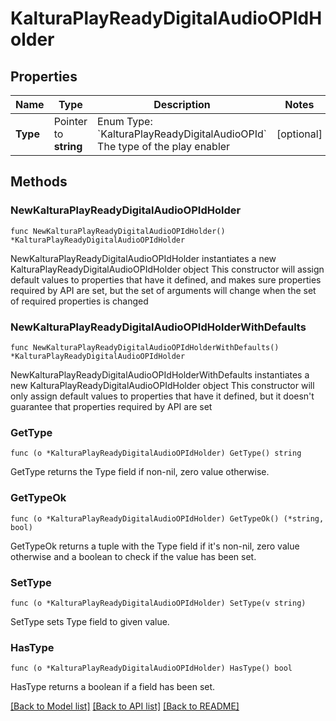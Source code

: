 # KalturaPlayReadyDigitalAudioOPIdHolder

## Properties

Name | Type | Description | Notes
------------ | ------------- | ------------- | -------------
**Type** | Pointer to **string** | Enum Type: &#x60;KalturaPlayReadyDigitalAudioOPId&#x60;  The type of the play enabler | [optional] 

## Methods

### NewKalturaPlayReadyDigitalAudioOPIdHolder

`func NewKalturaPlayReadyDigitalAudioOPIdHolder() *KalturaPlayReadyDigitalAudioOPIdHolder`

NewKalturaPlayReadyDigitalAudioOPIdHolder instantiates a new KalturaPlayReadyDigitalAudioOPIdHolder object
This constructor will assign default values to properties that have it defined,
and makes sure properties required by API are set, but the set of arguments
will change when the set of required properties is changed

### NewKalturaPlayReadyDigitalAudioOPIdHolderWithDefaults

`func NewKalturaPlayReadyDigitalAudioOPIdHolderWithDefaults() *KalturaPlayReadyDigitalAudioOPIdHolder`

NewKalturaPlayReadyDigitalAudioOPIdHolderWithDefaults instantiates a new KalturaPlayReadyDigitalAudioOPIdHolder object
This constructor will only assign default values to properties that have it defined,
but it doesn't guarantee that properties required by API are set

### GetType

`func (o *KalturaPlayReadyDigitalAudioOPIdHolder) GetType() string`

GetType returns the Type field if non-nil, zero value otherwise.

### GetTypeOk

`func (o *KalturaPlayReadyDigitalAudioOPIdHolder) GetTypeOk() (*string, bool)`

GetTypeOk returns a tuple with the Type field if it's non-nil, zero value otherwise
and a boolean to check if the value has been set.

### SetType

`func (o *KalturaPlayReadyDigitalAudioOPIdHolder) SetType(v string)`

SetType sets Type field to given value.

### HasType

`func (o *KalturaPlayReadyDigitalAudioOPIdHolder) HasType() bool`

HasType returns a boolean if a field has been set.


[[Back to Model list]](../README.md#documentation-for-models) [[Back to API list]](../README.md#documentation-for-api-endpoints) [[Back to README]](../README.md)


